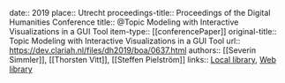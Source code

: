 date:: 2019
place:: Utrecht
proceedings-title:: Proceedings of the Digital Humanities Conference
title:: @Topic Modeling with Interactive Visualizations in a GUI Tool
item-type:: [[conferencePaper]]
original-title:: Topic Modeling with Interactive Visualizations in a GUI Tool
url:: https://dev.clariah.nl/files/dh2019/boa/0637.html
authors:: [[Severin Simmler]], [[Thorsten Vitt]], [[Steffen Pielström]]
links:: [Local library](zotero://select/groups/2386895/items/2LXU88AM), [Web library](https://www.zotero.org/groups/2386895/items/2LXU88AM)
